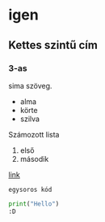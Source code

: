 # igen
## Kettes szintű cím
### 3-as


sima szöveg.

- alma
- körte
- szilva

Számozott lista
1. első
2. második

[link](https://acsjszki.hu)

`egysoros kód`

```python
print("Hello")
:D
